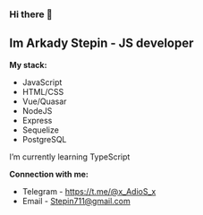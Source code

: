 ### Hi there 👋

## Im Arkady Stepin - JS developer

**My stack:**
* JavaScript
* HTML/CSS
* Vue/Quasar
* NodeJS
* Express
* Sequelize
* PostgreSQL

 I’m currently learning TypeScript

**Connection with me:**

* Telegram - https://t.me/@x_AdioS_x
* Email - Stepin711@gmail.com
